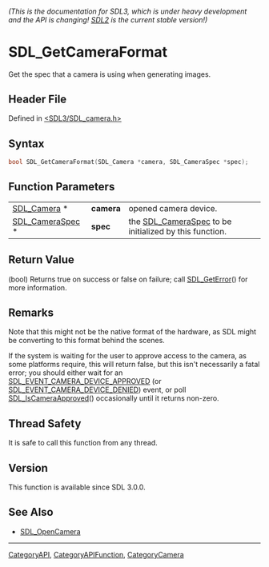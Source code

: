 ###### (This is the documentation for SDL3, which is under heavy development and the API is changing! [SDL2](https://wiki.libsdl.org/SDL2/) is the current stable version!)
# SDL_GetCameraFormat

Get the spec that a camera is using when generating images.

## Header File

Defined in [<SDL3/SDL_camera.h>](https://github.com/libsdl-org/SDL/blob/main/include/SDL3/SDL_camera.h)

## Syntax

```c
bool SDL_GetCameraFormat(SDL_Camera *camera, SDL_CameraSpec *spec);
```

## Function Parameters

|                                    |            |                                                                          |
| ---------------------------------- | ---------- | ------------------------------------------------------------------------ |
| [SDL_Camera](SDL_Camera) *         | **camera** | opened camera device.                                                    |
| [SDL_CameraSpec](SDL_CameraSpec) * | **spec**   | the [SDL_CameraSpec](SDL_CameraSpec) to be initialized by this function. |

## Return Value

(bool) Returns true on success or false on failure; call
[SDL_GetError](SDL_GetError)() for more information.

## Remarks

Note that this might not be the native format of the hardware, as SDL might
be converting to this format behind the scenes.

If the system is waiting for the user to approve access to the camera, as
some platforms require, this will return false, but this isn't necessarily
a fatal error; you should either wait for an
[SDL_EVENT_CAMERA_DEVICE_APPROVED](SDL_EVENT_CAMERA_DEVICE_APPROVED) (or
[SDL_EVENT_CAMERA_DEVICE_DENIED](SDL_EVENT_CAMERA_DEVICE_DENIED)) event, or
poll [SDL_IsCameraApproved](SDL_IsCameraApproved)() occasionally until it
returns non-zero.

## Thread Safety

It is safe to call this function from any thread.

## Version

This function is available since SDL 3.0.0.

## See Also

- [SDL_OpenCamera](SDL_OpenCamera)

----
[CategoryAPI](CategoryAPI), [CategoryAPIFunction](CategoryAPIFunction), [CategoryCamera](CategoryCamera)

